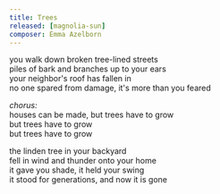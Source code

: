 ```yaml
---
title: Trees
released: [magnolia-sun]
composer: Emma Azelborn
---
```


you walk down broken tree-lined streets  
piles of bark and branches up to your ears  
your neighbor's roof has fallen in  
no one spared from damage, it's more than you feared  

_chorus:_  
houses can be made, but trees have to grow  
but trees have to grow  
but trees have to grow  

the linden tree in your backyard  
fell in wind and thunder onto your home  
it gave you shade, it held your swing  
it stood for generations, and now it is gone  